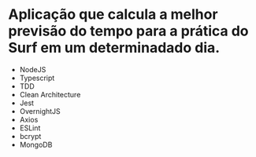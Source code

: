 # Aplicação que calcula a melhor previsão do tempo para a prática do Surf em um determinadado dia.

* NodeJS
* Typescript
* TDD
* Clean Architecture
* Jest
* OvernightJS
* Axios
* ESLint
* bcrypt
* MongoDB
